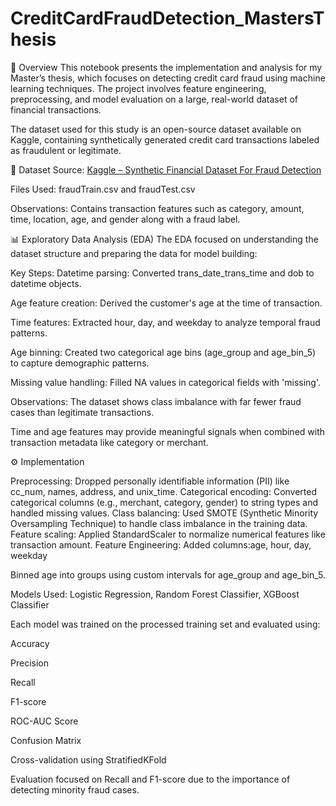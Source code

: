 # CreditCardFraudDetection_MastersThesis

📘 Overview
This notebook presents the implementation and analysis for my Master’s thesis, which focuses on detecting credit card fraud using machine learning techniques. The project involves feature engineering, preprocessing, and model evaluation on a large, real-world dataset of financial transactions.

The dataset used for this study is an open-source dataset available on Kaggle, containing synthetically generated credit card transactions labeled as fraudulent or legitimate.

📂 Dataset
Source: [Kaggle – Synthetic Financial Dataset For Fraud Detection](https://www.kaggle.com/datasets/kartik2112/fraud-detection/data)

Files Used: fraudTrain.csv and fraudTest.csv

Observations: Contains transaction features such as category, amount, time, location, age, and gender along with a fraud label.

📊 Exploratory Data Analysis (EDA)
The EDA focused on understanding the dataset structure and preparing the data for model building:

Key Steps:
Datetime parsing: Converted trans_date_trans_time and dob to datetime objects.

Age feature creation: Derived the customer's age at the time of transaction.

Time features: Extracted hour, day, and weekday to analyze temporal fraud patterns.

Age binning: Created two categorical age bins (age_group and age_bin_5) to capture demographic patterns.

Missing value handling: Filled NA values in categorical fields with 'missing'.

Observations:
The dataset shows class imbalance with far fewer fraud cases than legitimate transactions.

Time and age features may provide meaningful signals when combined with transaction metadata like category or merchant.

⚙️ Implementation

Preprocessing:
Dropped personally identifiable information (PII) like cc_num, names, address, and unix_time.
Categorical encoding: Converted categorical columns (e.g., merchant, category, gender) to string types and handled missing values.
Class balancing: Used SMOTE (Synthetic Minority Oversampling Technique) to handle class imbalance in the training data.
Feature scaling: Applied StandardScaler to normalize numerical features like transaction amount.
Feature Engineering:
Added columns:age, hour, day, weekday

Binned age into groups using custom intervals for age_group and age_bin_5.

Models Used:
Logistic Regression, Random Forest Classifier, XGBoost Classifier

Each model was trained on the processed training set and evaluated using:

Accuracy

Precision

Recall

F1-score

ROC-AUC Score

Confusion Matrix

Cross-validation using StratifiedKFold

Evaluation focused on Recall and F1-score due to the importance of detecting minority fraud cases.
